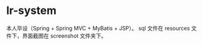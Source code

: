 # lr-system
本人毕设（Spring + Spring MVC + MyBatis + JSP）。 sql 文件在 resources 文件下，界面截图在 screenshot 文件夹下。
